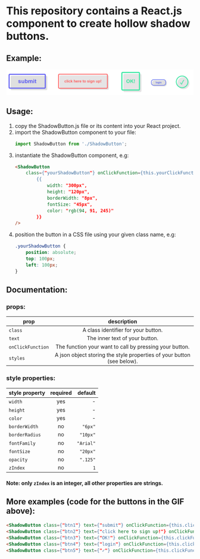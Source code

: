 
# This repository contains a React.js component to create hollow shadow buttons.

## Example:
![example_gif](shadowButtons.gif)

## Usage:
1. copy the ShadowButton.js file or its content into your React project.
2. import the ShadowButton component to your file:
    ```js
    import ShadowButton from './ShadowButton';
    ```
3. instantiate the ShadowButton component, e.g:
    ```html
    <ShadowButton 
        class={"yourShadowButton"} onClickFunction={this.yourClickFunction} text={"your text"} styles=
            {{
                width: "300px", 
                height: "120px", 
                borderWidth: "8px", 
                fontSize: "45px", 
                color: "rgb(94, 91, 245)"
            }}
    />
    ```
4. position the button in a CSS file using your given class name, e.g:
    ```css
    .yourShadowButton {
        position: absolute;
        top: 100px;
        left: 100px;
    }
    ```

## Documentation:

### props:
| prop | description |
| ------------- |:-------------:|
| ```class``` | A class identifier for your button. |
| ```text``` | The inner text of your button. |
| ```onClickFunction``` | The function your want to call by pressing your button. |
| ```styles``` | A json object storing the style properties of your button (see below). |


### style properties:
| style property | required | default |
| ------------- |:-------------:| -----:|
| ```width``` | yes | - |
| ```height``` | yes | - |
| ```color``` | yes | - |
| ```borderWidth``` | no | ```"6px"``` |
| ```borderRadius``` | no | ```"10px"``` |
| ```fontFamily``` | no | ```"Arial"``` |
| ```fontSize``` | no | ```"20px"``` |
| ```opacity``` | no | ```".125"``` |
| ```zIndex``` | no | ```1``` |
#### Note: only ```zIndex``` is an integer, all other properties are strings.


## More examples (code for the buttons in the GIF above):
```html
<ShadowButton class={"btn1"} text={"submit"} onClickFunction={this.clickFunction} styles={{width: "300px", height: "120px", borderWidth: "8px", fontSize: "45px", color: "rgb(94, 91, 245)"}}/>
<ShadowButton class={"btn2"} text={"click here to sign up!"} onClickFunction={this.clickFunction} styles={{width: "400px", height: "120px", borderWidth: "6px", fontSize: "30px", color: "rgb(255, 90, 90)", opacity: ".1"}}/>
<ShadowButton class={"btn3"} text={"OK!"} onClickFunction={this.clickFunction}  styles={{width: "150px", height: "150px", borderWidth: "8px", fontSize: "40px", color: "rgb(48, 232, 159)", opacity: ".1"}}/>
<ShadowButton class={"btn4"} text={"login"} onClickFunction={this.clickFunction} styles={{width: "120px", height: "50px", borderWidth: "4px", borderRadius: "20px", fontSize: "20px", color: "rgb(82, 98, 241)"}}/>
<ShadowButton class={"btn5"} text={"✓"} onClickFunction={this.clickFunction} styles={{width: "100px", height: "100px", borderWidth: "6px", borderRadius: "100%", fontSize: "50px", color: "rgb(48, 232, 159)", opacity: ".1"}}/>
            
```